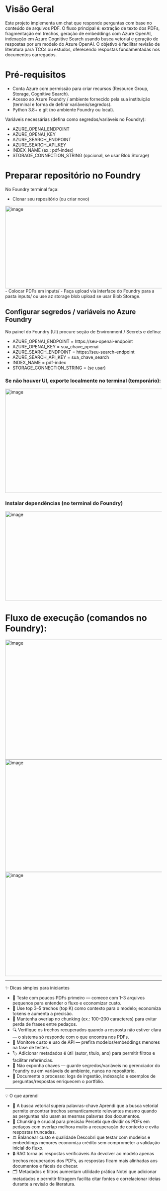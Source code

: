 # Visão Geral
Este projeto implementa um chat que responde perguntas com base no conteúdo de arquivos PDF. O fluxo principal é: extração de texto dos PDFs, fragmentação em trechos, geração de embeddings com Azure OpenAI, indexação em Azure Cognitive Search usando busca vetorial e geração de respostas por um modelo do Azure OpenAI. O objetivo é facilitar revisão de literatura para TCCs ou estudos, oferecendo respostas fundamentadas nos documentos carregados.

# Pré-requisitos
- Conta Azure com permissão para criar recursos (Resource Group, Storage, Cognitive Search).
- Acesso ao Azure Foundry / ambiente fornecido pela sua instituição (terminal e forma de definir variáveis/segredos).
- Python 3.8+ e git (no ambiente Foundry ou local).

Variáveis necessárias (defina como segredos/variáveis no Foundry):
- AZURE_OPENAI_ENDPOINT
- AZURE_OPENAI_KEY
- AZURE_SEARCH_ENDPOINT
- AZURE_SEARCH_API_KEY
- INDEX_NAME (ex.: pdf-index)
- STORAGE_CONNECTION_STRING (opcional, se usar Blob Storage)

# Preparar repositório no Foundry
No Foundry terminal faça:
- Clonar seu repositório (ou criar novo)
<img width="1046" height="265" alt="image" src="https://github.com/user-attachments/assets/71f5f442-1833-42e4-8198-2091f9744781" />
- Colocar PDFs em inputs/
- Faça upload via interface do Foundry para a pasta inputs/ ou use az storage blob upload se usar Blob Storage.

## Configurar segredos / variáveis no Azure Foundry
No painel do Foundry (UI) procure seção de Environment / Secrets e defina:
- AZURE_OPENAI_ENDPOINT = https://seu-openai-endpoint
- AZURE_OPENAI_KEY = sua_chave_openai
- AZURE_SEARCH_ENDPOINT = https://seu-search-endpoint
- AZURE_SEARCH_API_KEY = sua_chave_search
- INDEX_NAME = pdf-index
- STORAGE_CONNECTION_STRING = (se usar)

### Se não houver UI, exporte localmente no terminal (temporário):
<img width="1070" height="335" alt="image" src="https://github.com/user-attachments/assets/18d18513-818c-4c79-97f1-05a9563fbcd5" />

### Instalar dependências (no terminal do Foundry)
<img width="864" height="287" alt="image" src="https://github.com/user-attachments/assets/9520035f-af34-4942-84c6-18e0e6429810" />

# Fluxo de execução (comandos no Foundry):
<img width="1385" height="385" alt="image" src="https://github.com/user-attachments/assets/60be1b02-c49d-4f72-b470-5e62e340d34b" />
<img width="1395" height="362" alt="image" src="https://github.com/user-attachments/assets/98193257-0aad-44dc-b35e-8e47053bb094" />
<img width="1412" height="335" alt="image" src="https://github.com/user-attachments/assets/92aa8aa6-22ce-4965-a20e-adb8c17c92c0" />

---
✨ Dicas simples para iniciantes
- 🧪 Teste com poucos PDFs primeiro — comece com 1–3 arquivos pequenos para entender o fluxo e economizar custo.
- 🎯 Use top 3–5 trechos (top K) como contexto para o modelo; economiza tokens e aumenta a precisão.
- 🔁 Mantenha overlap no chunking (ex.: 100–200 caracteres) para evitar perda de frases entre pedaços.
- 🔍 Verifique os trechos recuperados quando a resposta não estiver clara — o sistema só responde com o que encontra nos PDFs.
- 💸 Monitore custo e uso de API — prefira modelos/embeddings menores na fase de testes.
- 🏷️ Adicionar metadados é útil (autor, título, ano) para permitir filtros e facilitar referências.
- 🔐 Não exponha chaves — guarde segredos/variáveis no gerenciador do Foundry ou em variáveis de ambiente, nunca no repositório.
- 📝 Documente o processo: logs de ingestão, indexação e exemplos de perguntas/respostas enriquecem o portfólio.

---
💡 O que aprendi
- 🧭 A busca vetorial supera palavras-chave
Aprendi que a busca vetorial permite encontrar trechos semanticamente relevantes mesmo quando as perguntas não usam as mesmas palavras dos documentos.
- 🧩 Chunking é crucial para precisão
Percebi que dividir os PDFs em pedaços com overlap melhora muito a recuperação de contexto e evita respostas truncadas.
- ⚖️ Balancear custo e qualidade
Descobri que testar com modelos e embeddings menores economiza crédito sem comprometer a validação inicial do fluxo.
- 🔒 RAG torna as respostas verificáveis
Ao devolver ao modelo apenas trechos recuperados dos PDFs, as respostas ficam mais alinhadas aos documentos e fáceis de checar.
- 🗂️ Metadados e filtros aumentam utilidade prática
Notei que adicionar metadados e permitir filtragem facilita citar fontes e correlacionar ideias durante a revisão de literatura.








